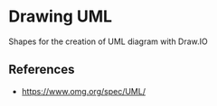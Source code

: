 # Drawing UML

Shapes for the creation of UML diagram with Draw.IO

## References

- https://www.omg.org/spec/UML/

